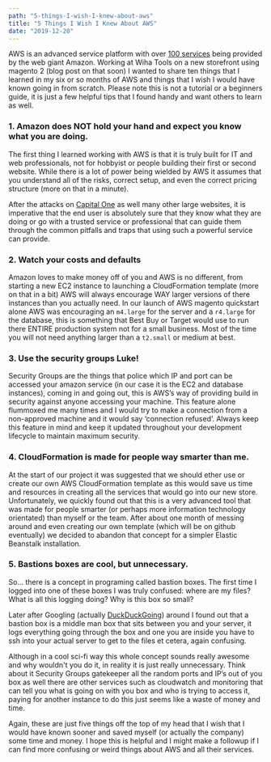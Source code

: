 ```yaml
---
path: "5-things-I-wish-I-knew-about-aws"
title: "5 Things I Wish I Knew About AWS"
date: "2019-12-20"
---
```


AWS is an advanced service platform with over [100 services](https://www.quora.com/How-many-AWS-services-are-there) being provided by the web giant Amazon. Working at Wiha Tools on a new storefront using magento 2 (blog post on that soon) I wanted to share ten things that I learned in my six or so months of AWS and things that I wish I would have known going in from scratch. Please note this is not a tutorial or a beginners guide, it is just a few helpful tips that I found handy and want others to learn as well.

### 1. Amazon does NOT hold your hand and expect you know what you are doing.

The first thing I learned working with AWS is that it is truly built for IT and web professionals, not for hobbyist or people building their first or second website. While there is a lot of power being wielded by AWS it assumes that you understand all of the risks, correct setup, and even the correct pricing structure (more on that in a minute).

After the attacks on [Capital One](https://www.cnn.com/2019/07/29/business/capital-one-data-breach/index.html) as well many other large websites, it is imperative that the end user is absolutely sure that they know what they are doing or go with a trusted service or professional that can guide them through the common pitfalls and traps that using such a powerful service can provide.

### 2. Watch your costs and defaults

Amazon loves to make money off of you and AWS is no different, from starting a new EC2 instance to launching a CloudFormation template (more on that in a bit) AWS will always encourage WAY larger versions of there instances than you actually need. In our launch of AWS magento quickstart alone AWS was encouraging an `m4.large` for the server and a `r4.large` for the database, this is something that Best Buy or Target would use to run there ENTIRE production system not for a small business. Most of the time you will not need anything larger than a `t2.small` or medium at best.

### 3. Use the security groups Luke!

Security Groups are the things that police which IP and port can be accessed your amazon service (in our case it is the EC2 and database instances), coming in and going out, this is AWS’s way of providing build in security against anyone accessing your machine. This feature alone flummoxed me many times and I would try to make a connection from a non-approved machine and it would say ‘connection refused’. Always keep this feature in mind and keep it updated throughout your development lifecycle to maintain maximum security.

### 4. CloudFormation is made for people way smarter than me.

At the start of our project it was suggested that we should ether use or create our own AWS CloudFormation template as this would save us time and resources in creating all the services that would go into our new store. Unfortunately, we quickly found out that this is a very advanced tool that was made for people smarter (or perhaps more information technology orientated) than myself or the team. After about one month of messing around and even creating our own template (which will be on github eventually) we decided to abandon that concept for a simpler Elastic Beanstalk installation.

### 5. Bastions boxes are cool, but unnecessary.

So… there is a concept in programing called bastion boxes. The first time I logged into one of these boxes I was truly confused: where are my files? What is all this logging doing? Why is this box so small?

Later after Googling (actually [DuckDuckGoing](https://duckduckgo.com)) around I found out that a bastion box is a middle man box that sits between you and your server, it logs everything going through the box and one you are inside you have to ssh into your actual server to get to the files et cetera, again confusing.

Although in a cool sci-fi way this whole concept sounds really awesome and why wouldn't you do it, in reality it is just really unnecessary. Think about it Security Groups gatekeeper all the random ports and IP’s out of you box as well there are other services such as cloudwatch and monitoring that can tell you what is going on with you box and who is trying to access it, paying for another instance to do this just seems like a waste of money and time.

Again, these are just five things off the top of my head that I wish that I would have known sooner and saved myself (or actually the company) some time and money. I hope this is helpful and I might make a followup if I can find more confusing or weird things about AWS and all their services.
